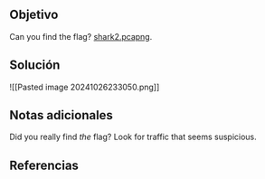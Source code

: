 
## Objetivo

Can you find the flag? [shark2.pcapng](https://mercury.picoctf.net/static/75300327ce3b9f252e9b8911997c8b0a/shark2.pcapng).

## Solución



![[Pasted image 20241026233050.png]]


## Notas adicionales
Did you really find _the_ flag?
Look for traffic that seems suspicious.
## Referencias



